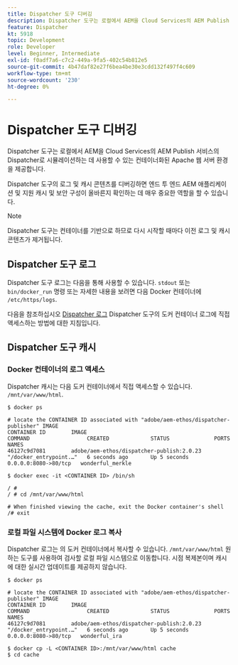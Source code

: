 ```yaml
---
title: Dispatcher 도구 디버깅
description: Dispatcher 도구는 로컬에서 AEM을 Cloud Services의 AEM Publish 서비스의 Dispatcher로 시뮬레이션하는 데 사용할 수 있는 컨테이너화된 Apache 웹 서버 환경을 제공합니다. Dispatcher 도구의 로그 및 캐시 콘텐츠를 디버깅하면 엔드 투 엔드 AEM 애플리케이션 및 지원 캐시 및 보안 구성이 올바른지 확인하는 데 매우 중요한 역할을 할 수 있습니다.
feature: Dispatcher
kt: 5918
topic: Development
role: Developer
level: Beginner, Intermediate
exl-id: f0adf7a6-c7c2-449a-9fa5-402c54b812e5
source-git-commit: 4b47daf82e27f6bea4be30e3cdd132f497f4c609
workflow-type: tm+mt
source-wordcount: '230'
ht-degree: 0%

---
```


# Dispatcher 도구 디버깅

Dispatcher 도구는 로컬에서 AEM을 Cloud Services의 AEM Publish 서비스의 Dispatcher로 시뮬레이션하는 데 사용할 수 있는 컨테이너화된 Apache 웹 서버 환경을 제공합니다.

Dispatcher 도구의 로그 및 캐시 콘텐츠를 디버깅하면 엔드 투 엔드 AEM 애플리케이션 및 지원 캐시 및 보안 구성이 올바른지 확인하는 데 매우 중요한 역할을 할 수 있습니다.

>[!NOTE]
>
>Dispatcher 도구는 컨테이너를 기반으로 하므로 다시 시작할 때마다 이전 로그 및 캐시 콘텐츠가 제거됩니다.

## Dispatcher 도구 로그

Dispatcher 도구 로그는 다음을 통해 사용할 수 있습니다. `stdout` 또는 `bin/docker_run` 명령 또는 자세한 내용을 보려면 다음 Docker 컨테이너에 `/etc/https/logs`.

다음을 참조하십시오 [Dispatcher 로그](./logs.md#dispatcher-logs) Dispatcher 도구의 도커 컨테이너 로그에 직접 액세스하는 방법에 대한 지침입니다.

## Dispatcher 도구 캐시

### Docker 컨테이너의 로그 액세스

Dispatcher 캐시는 다음 도커 컨테이너에서 직접 액세스할 수 있습니다. ` /mnt/var/www/html`.

```shell
$ docker ps

# locate the CONTAINER ID associated with "adobe/aem-ethos/dispatcher-publisher" IMAGE
CONTAINER ID        IMAGE                                       COMMAND                  CREATED             STATUS              PORTS                  NAMES
46127c9d7081        adobe/aem-ethos/dispatcher-publish:2.0.23   "/docker_entrypoint.…"   6 seconds ago       Up 5 seconds        0.0.0.0:8080->80/tcp   wonderful_merkle

$ docker exec -it <CONTAINER ID> /bin/sh

/ # 
/ # cd /mnt/var/www/html

# When finished viewing the cache, exit the Docker container's shell
/# exit
```

### 로컬 파일 시스템에 Docker 로그 복사

Dispatcher 로그는 의 도커 컨테이너에서 복사할 수 있습니다. `/mnt/var/www/html` 원하는 도구를 사용하여 검사할 로컬 파일 시스템으로 이동합니다. 시점 복제본이며 캐시에 대한 실시간 업데이트를 제공하지 않습니다.

```shell
$ docker ps

# locate the CONTAINER ID associated with "adobe/aem-ethos/dispatcher-publisher" IMAGE
CONTAINER ID        IMAGE                                       COMMAND                  CREATED             STATUS              PORTS                  NAMES
46127c9d7081        adobe/aem-ethos/dispatcher-publish:2.0.23   "/docker_entrypoint.…"   6 seconds ago       Up 5 seconds        0.0.0.0:8080->80/tcp   wonderful_ira

$ docker cp -L <CONTAINER ID>:/mnt/var/www/html cache 
$ cd cache
```
